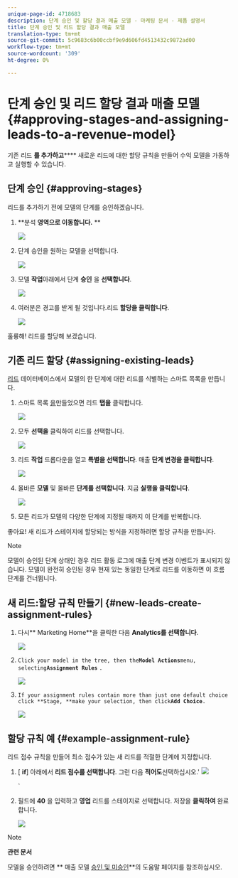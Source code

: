 ```yaml
---
unique-page-id: 4718683
description: 단계 승인 및 할당 결과 매출 모델 - 마케팅 문서 - 제품 설명서
title: 단계 승인 및 리드 할당 결과 매출 모델
translation-type: tm+mt
source-git-commit: 5c9683c6b00ccbf9e9d606fd4513432c9872ad00
workflow-type: tm+mt
source-wordcount: '309'
ht-degree: 0%

---
```



# 단계 승인 및 리드 할당 결과 매출 모델 {#approving-stages-and-assigning-leads-to-a-revenue-model}

기존 리드 **를 추가하고****** 새로운 리드에 대한 할당 규칙을 만들어 수익 모델을 가동하고 실행할 수 있습니다.

## 단계 승인 {#approving-stages}

리드를 추가하기 전에 모델의 단계를 승인하겠습니다.

1. **분석 **영역으로 이동합니다.** **

   ![](assets/image2015-4-28-17-3a8-3a8.png)

1. 단계 승인을 원하는 모델을 선택합니다.

   ![](assets/image2015-4-28-17-3a10-3a3.png)

1. 모델 **작업**&#x200B;아래에서 단계 **승인** 을 **선택합니다**.

   ![](assets/image2015-4-28-17-3a12-3a37.png)

1. 여러분은 경고를 받게 될 것입니다.리드 **할당을 클릭합니다**.

   ![](assets/image2015-4-28-17-3a5-3a39.png)

훌륭해! 리드를 할당해 보겠습니다.

## 기존 리드 할당 {#assigning-existing-leads}

[리드](../../../../product-docs/core-marketo-concepts/smart-lists-and-static-lists/creating-a-smart-list/create-a-smart-list.md) 데이터베이스에서 모델의 한 단계에 대한 리드를 식별하는 스마트 목록을 만듭니다.

1. 스마트 목록 [을](../../../../product-docs/core-marketo-concepts/smart-lists-and-static-lists/creating-a-smart-list/create-a-smart-list.md)만들었으면 리드 **탭을** 클릭합니다.

   ![](assets/image2015-4-29-11-3a37-3a30.png)

1. 모두 **선택을** 클릭하여 리드를 선택합니다.

   ![](assets/image2015-4-29-11-3a39-3a39.png)

1. 리드 **작업** 드롭다운을 열고 **특별을 선택합니다**. 매출 **단계 변경을 클릭합니다**.

   ![](assets/image2015-4-29-11-3a40-3a38.png)

1. 올바른 **모델** 및 올바른 **단계를 선택합니다**. 지금 **실행을 클릭합니다**.

   ![](assets/image2015-4-29-11-3a43-3a41.png)

1. 모든 리드가 모델의 다양한 단계에 지정될 때까지 이 단계를 반복합니다.

좋아요! 새 리드가 스테이지에 할당되는 방식을 지정하려면 할당 규칙을 만듭니다.

>[!NOTE]
>
>모델이 승인된 단계 상태인 경우 리드 활동 로그에 매출 단계 변경 이벤트가 표시되지 않습니다. 모델이 완전히 승인된 경우 현재 있는 동일한 단계로 리드를 이동하면 이 흐름 단계를 건너뜁니다.

## 새 리드:할당 규칙 만들기  {#new-leads-create-assignment-rules}

1. 다시** Marketing Home**을 클릭한 다음 **Analytics를 선택합니다**.

   ![](assets/image2015-4-28-17-3a8-3a8.png)

1. `Click your model in the tree, then the`**`Model Actions`**`menu, selecting`**`Assignment Rules`** `.`

   ![](assets/image2015-4-29-11-3a52-3a17.png)

1. `If your assignment rules contain more than just one default choice click **Stage, **make your selection, then click`**`Add Choice`**`.`

   ![](assets/image2015-4-29-12-3a5-3a46.png)

## 할당 규칙 예 {#example-assignment-rule}

리드 점수 규칙을 만들어 최소 점수가 있는 새 리드를 적절한 단계에 지정합니다.

1. [ **if**] 아래에서 **리드 점수를 선택합니다**. 그런 다음 **적어도**&#x200B;선택하십시오.&#39; ![](assets/image2015-4-29-13-3a27-3a8.png)

   `

1. 필드에 **40** 을 입력하고 **영업** 리드를 스테이지로 선택합니다. 저장을 **클릭하여** 완료합니다.

   ![](assets/image2015-4-29-14-3a4-3a23.png)

>[!NOTE]
>
>**관련 문서**
>
>모델을 승인하려면 ** 매출 모델 [승인 및 미승인](approve-unapprove-a-revenue-model.md)**의 도움말 페이지를 참조하십시오.

